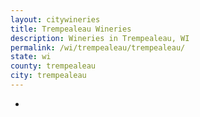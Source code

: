 ```yaml
---
layout: citywineries
title: Trempealeau Wineries
description: Wineries in Trempealeau, WI
permalink: /wi/trempealeau/trempealeau/
state: wi
county: trempealeau
city: trempealeau
---
```

-
